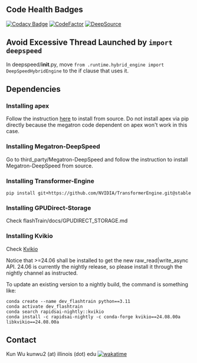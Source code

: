 ## Code Health Badges
[![Codacy Badge](https://app.codacy.com/project/badge/Grade/6cd4471dc30147dabc374b6cee61f03b)](https://app.codacy.com?utm_source=gh&utm_medium=referral&utm_content=&utm_campaign=Badge_grade)
[![CodeFactor](https://www.codefactor.io/repository/github/k-wu/flashtrain/badge?s=7f86943f3ba426ae1f40ab671f340937ea231e4b)](https://www.codefactor.io/repository/github/k-wu/flashtrain)
[![DeepSource](https://app.deepsource.com/gh/K-Wu/FlashTrain.svg/?label=active+issues&show_trend=true&token=d7YCxKKgZgyhjlQrCMVkugyJ)](https://app.deepsource.com/gh/K-Wu/FlashTrain/)

## Avoid Excessive Thread Launched by `import deepspeed`
In deepspeed/__init__.py, move `from .runtime.hybrid_engine import DeepSpeedHybridEngine` to the if clause that uses it.

## Dependencies

### Installing apex
Follow the instruction [here](https://github.com/NVIDIA/apex?tab=readme-ov-file#linux) to install from source. Do not install apex via pip directly because the megatron code dependent on apex won't work in this case.

### Installing Megatron-DeepSpeed
Go to third_party/Megatron-DeepSpeed and follow the instruction to install Megatron-DeepSpeed from source.

### Installing Transformer-Engine
```
pip install git+https://github.com/NVIDIA/TransformerEngine.git@stable
```

### Installing GPUDirect-Storage
Check flashTrain/docs/GPUDIRECT_STORAGE.md

### Installing Kvikio
Check [Kvikio](https://docs.rapids.ai/api/kvikio/nightly/install/)

Notice that >=24.06 shall be installed to get the new raw_read|write_async API. 24.06 is currently the nightly release, so please install it through the nightly channel as instructed.

To update an existing version to a nightly build, the command is something like:

```
conda create --name dev_flashtrain python==3.11
conda activate dev_flashtrain
conda search rapidsai-nightly::kvikio
conda install -c rapidsai-nightly -c conda-forge kvikio==24.08.00a libkvikio==24.08.00a
```

## Contact
Kun Wu kunwu2 (at) illinois (dot) edu  [![wakatime](https://wakatime.com/badge/github/K-Wu/FlashTrain.svg)](https://wakatime.com/badge/github/K-Wu/FlashTrain)